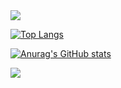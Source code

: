 <img src="https://capsule-render.vercel.app/api?type=waving&color=1b1b27&height=150&section=header&text=An%20aspiring%20game%20developer&fontSize=50&fontColor=ffffff" />

[![Top Langs](https://github-readme-stats.vercel.app/api/top-langs/?username=truemanburbank&layout=compact&langs_count=3)](https://github.com/anuraghazra/github-readme-stats)

[![Anurag's GitHub stats](https://github-readme-stats.vercel.app/api?username=truemanburbank)](https://github.com/anuraghazra/github-readme-stats)

<img src="https://capsule-render.vercel.app/api?type=waving&color=1b1b27&height=150&section=footer&" />
